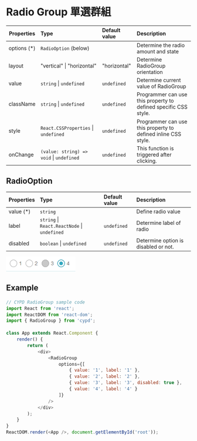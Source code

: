 # Radio Group 單選群組

Properties      | Type                                              | Default value     | Description
----------------|:--------------------------------------------------|:------------------|:----------------------
options (*)     | `RadioOption` (below)                             |                   | Determine the radio amount and state
layout          | "vertical" \| "horizontal"                        | "horizontal"      | Determine RadioGroup orientation
value           | `string` \| `undefined`                           | `undefined`       | Determine current value of RadioGroup
className       | `string` \| `undefined`                           | `undefined`       | Programmer can use this property to defined specific CSS style.
style           | `React.CSSProperties` \| `undefined`              | `undefined`       | Programmer can use this property to defined inline CSS style.
onChange        | `(value: string) => void` \| `undefined`          | `undefined`       | This function is triggered after clicking.

## RadioOption

Properties      | Type                                              | Default value     | Description
----------------|:--------------------------------------------------|:------------------|:----------------------
value (*)       | `string`                                          |                   | Define radio value
label           | `string` \| `React.ReactNode` \| `undefined`      | `undefined`       | Determine label of radio
disabled        | `boolean` \| `undefined`                          | `undefined`       | Determine option is disabled or not.

![](../../image/7.png)

## Example

```javascript
// CYPD RadioGroup sample code
import React from 'react';
import ReactDOM from 'react-dom';
import { RadioGroup } from 'cypd';

class App extends React.Component {
    render() {
        return ( 
            <div>
                <RadioGroup 
                    options={[
                        { value: '1', label: '1' }, 
                        { value: '2', label: '2' }, 
                        { value: '3', label: '3', disabled: true }, 
                        { value: '4', label: '4' }
                    ]} 
                />
            </div> 
        );
    }
}
ReactDOM.render(<App />, document.getElementById('root'));
```